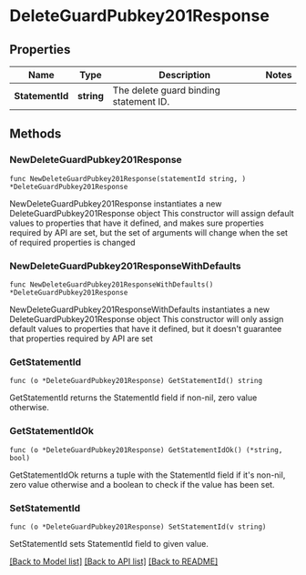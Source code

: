 # DeleteGuardPubkey201Response

## Properties

Name | Type | Description | Notes
------------ | ------------- | ------------- | -------------
**StatementId** | **string** | The delete guard binding statement ID. | 

## Methods

### NewDeleteGuardPubkey201Response

`func NewDeleteGuardPubkey201Response(statementId string, ) *DeleteGuardPubkey201Response`

NewDeleteGuardPubkey201Response instantiates a new DeleteGuardPubkey201Response object
This constructor will assign default values to properties that have it defined,
and makes sure properties required by API are set, but the set of arguments
will change when the set of required properties is changed

### NewDeleteGuardPubkey201ResponseWithDefaults

`func NewDeleteGuardPubkey201ResponseWithDefaults() *DeleteGuardPubkey201Response`

NewDeleteGuardPubkey201ResponseWithDefaults instantiates a new DeleteGuardPubkey201Response object
This constructor will only assign default values to properties that have it defined,
but it doesn't guarantee that properties required by API are set

### GetStatementId

`func (o *DeleteGuardPubkey201Response) GetStatementId() string`

GetStatementId returns the StatementId field if non-nil, zero value otherwise.

### GetStatementIdOk

`func (o *DeleteGuardPubkey201Response) GetStatementIdOk() (*string, bool)`

GetStatementIdOk returns a tuple with the StatementId field if it's non-nil, zero value otherwise
and a boolean to check if the value has been set.

### SetStatementId

`func (o *DeleteGuardPubkey201Response) SetStatementId(v string)`

SetStatementId sets StatementId field to given value.



[[Back to Model list]](../README.md#documentation-for-models) [[Back to API list]](../README.md#documentation-for-api-endpoints) [[Back to README]](../README.md)



